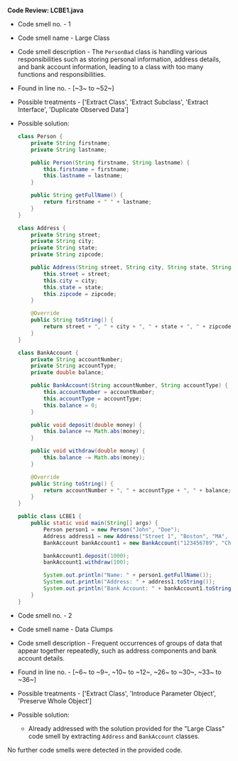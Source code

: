 **Code Review: LCBE1.java**

- Code smell no. - 1
- Code smell name - Large Class
- Code smell description - The `PersonBad` class is handling various responsibilities such as storing personal information, address details, and bank account information, leading to a class with too many functions and responsibilities.
- Found in line no. - [~3~ to ~52~]
- Possible treatments - ['Extract Class', 'Extract Subclass', 'Extract Interface', 'Duplicate Observed Data']
- Possible solution:
  ```java
  class Person {
      private String firstname;
      private String lastname;
  
      public Person(String firstname, String lastname) {
          this.firstname = firstname;
          this.lastname = lastname;
      }
  
      public String getFullName() {
          return firstname + " " + lastname;
      }
  }

  class Address {
      private String street;
      private String city;
      private String state;
      private String zipcode;

      public Address(String street, String city, String state, String zipcode) {
          this.street = street;
          this.city = city;
          this.state = state;
          this.zipcode = zipcode;
      }

      @Override
      public String toString() {
          return street + ", " + city + ", " + state + ", " + zipcode;
      }
  }

  class BankAccount {
      private String accountNumber;
      private String accountType;
      private double balance;

      public BankAccount(String accountNumber, String accountType) {
          this.accountNumber = accountNumber;
          this.accountType = accountType;
          this.balance = 0;
      }

      public void deposit(double money) {
          this.balance += Math.abs(money);
      }

      public void withdraw(double money) {
          this.balance -= Math.abs(money);
      }

      @Override
      public String toString() {
          return accountNumber + ", " + accountType + ", " + balance;
      }
  }

  public class LCBE1 {
      public static void main(String[] args) {
          Person person1 = new Person("John", "Doe");
          Address address1 = new Address("Street 1", "Boston", "MA", "02115");
          BankAccount bankAccount1 = new BankAccount("123456789", "Checking");
  
          bankAccount1.deposit(1000);
          bankAccount1.withdraw(100);
  
          System.out.println("Name: " + person1.getFullName());
          System.out.println("Address: " + address1.toString());
          System.out.println("Bank Account: " + bankAccount1.toString());
      }
  }
  ```

- Code smell no. - 2
- Code smell name - Data Clumps
- Code smell description - Frequent occurrences of groups of data that appear together repeatedly, such as address components and bank account details.
- Found in line no. - [~6~ to ~9~, ~10~ to ~12~, ~26~ to ~30~, ~33~ to ~36~]
- Possible treatments - ['Extract Class', 'Introduce Parameter Object', 'Preserve Whole Object']
- Possible solution:
  - Already addressed with the solution provided for the "Large Class" code smell by extracting `Address` and `BankAccount` classes. 

No further code smells were detected in the provided code.